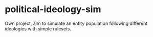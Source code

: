 # political-ideology-sim
Own project, aim to simulate an entity population following different ideologies with simple rulesets.